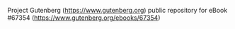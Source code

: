Project Gutenberg (https://www.gutenberg.org) public repository for
eBook #67354 (https://www.gutenberg.org/ebooks/67354)
